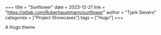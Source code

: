 +++
title = "Sunflower"
date = 2023-12-21
link = "https://gitlab.com/Ruberhauptmann/sunflower"
author = "Tjark Sievers"
categories = ["Project Showcases"]
tags = ["Hugo"]
+++

A Hugo theme